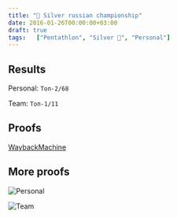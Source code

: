 ```yaml
---
title: "🥈 Silver russian championship"
date: 2016-01-26T00:00:00+03:00
draft: true
tags:   ["Pentathlon", "Silver 🥈", "Personal"]
---
```


## Results
Personal: `Топ-2/68`

Team: `Топ-1/11`

## Proofs
[WaybackMachine](https://web.archive.org/web/20170205123608/http://www.pentathlon-russia.ru/news/rusnews/2080-rezultaty-sorevnovanij-troebortsev-v-sankt-peterburge.html)

## More proofs
![Personal](/images/sports/2016/26_01_2016/personal.jpg#center)

![Team](/images/sports/2016/26_01_2016/team.jpg#center)